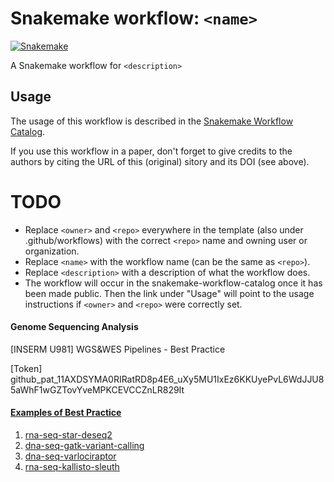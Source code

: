 # Snakemake workflow: `<name>`

[![Snakemake](https://img.shields.io/badge/snakemake-≥6.3.0-brightgreen.svg)](https://snakemake.github.io)

A Snakemake workflow for `<description>`


## Usage

The usage of this workflow is described in the [Snakemake Workflow Catalog](https://snakemake.github.io/snakemake-workflow-catalog/?usage=<owner>%2F<repo>).

If you use this workflow in a paper, don't forget to give credits to the authors by citing the URL of this (original) <repo>sitory and its DOI (see above).

# TODO

* Replace `<owner>` and `<repo>` everywhere in the template (also under .github/workflows) with the correct `<repo>` name and owning user or organization.
* Replace `<name>` with the workflow name (can be the same as `<repo>`).
* Replace `<description>` with a description of what the workflow does.
* The workflow will occur in the snakemake-workflow-catalog once it has been made public. Then the link under "Usage" will point to the usage instructions if `<owner>` and `<repo>` were correctly set.



#### Genome Sequencing Analysis
[INSERM U981] WGS&amp;WES Pipelines - Best Practice

[Token] 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

#### [Examples of Best Practice](https://snakemake.github.io/snakemake-workflow-catalog/)
1. [rna-seq-star-deseq2](rna-seq-star-deseq2)
2. [dna-seq-gatk-variant-calling](dna-seq-gatk-variant-calling)
3. [dna-seq-varlociraptor](https://github.com/snakemake-workflows/dna-seq-varlociraptor)
4. [rna-seq-kallisto-sleuth](https://github.com/snakemake-workflows/rna-seq-kallisto-sleuth)
